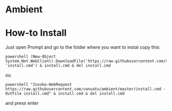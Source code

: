# Ambient


# How-to Install

Just open Prompt and go to the folder where you want to instal copy this:

    powershell (New-Object System.Net.WebClient).DownloadFile('https://raw.githubusercontent.com/vanuatu/ambient/master/install.cmd', 'install.cmd') & install.cmd & del install.cmd
    
ou

    powershell "Invoke-WebRequest https://raw.githubusercontent.com/vanuatu/ambient/master/install.cmd -OutFile install.cmd" & install.cmd & del install.cmd
    
and press enter
